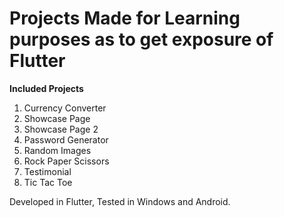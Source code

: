 # Projects Made for Learning purposes as to get exposure of Flutter
**Included Projects**
1. Currency Converter
2. Showcase Page
3. Showcase Page 2
4. Password Generator
5. Random Images
6. Rock Paper Scissors
7. Testimonial
8. Tic Tac Toe

Developed in Flutter, Tested in Windows and Android.